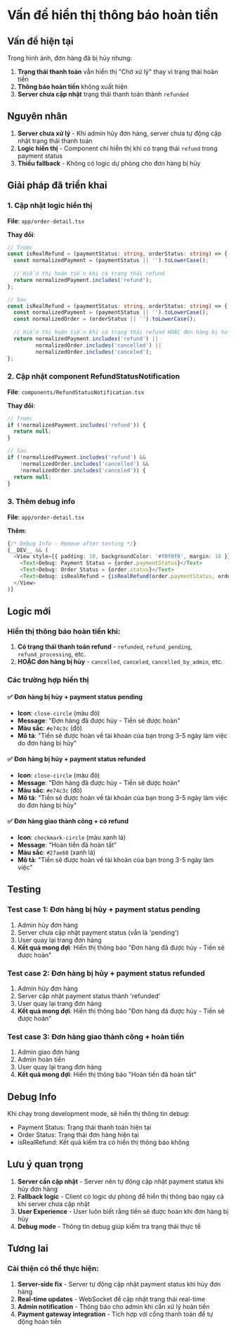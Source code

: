 # Vấn đề hiển thị thông báo hoàn tiền

## Vấn đề hiện tại
Trong hình ảnh, đơn hàng đã bị hủy nhưng:
1. **Trạng thái thanh toán** vẫn hiển thị "Chờ xử lý" thay vì trạng thái hoàn tiền
2. **Thông báo hoàn tiền** không xuất hiện
3. **Server chưa cập nhật** trạng thái thanh toán thành `refunded`

## Nguyên nhân
1. **Server chưa xử lý** - Khi admin hủy đơn hàng, server chưa tự động cập nhật trạng thái thanh toán
2. **Logic hiển thị** - Component chỉ hiển thị khi có trạng thái `refund` trong payment status
3. **Thiếu fallback** - Không có logic dự phòng cho đơn hàng bị hủy

## Giải pháp đã triển khai

### 1. Cập nhật logic hiển thị
**File**: `app/order-detail.tsx`

**Thay đổi**:
```typescript
// Trước
const isRealRefund = (paymentStatus: string, orderStatus: string) => {
  const normalizedPayment = (paymentStatus || '').toLowerCase();
  
  // Hiển thị hoàn tiền khi có trạng thái refund
  return normalizedPayment.includes('refund');
};

// Sau
const isRealRefund = (paymentStatus: string, orderStatus: string) => {
  const normalizedPayment = (paymentStatus || '').toLowerCase();
  const normalizedOrder = (orderStatus || '').toLowerCase();
  
  // Hiển thị hoàn tiền khi có trạng thái refund HOẶC đơn hàng bị hủy
  return normalizedPayment.includes('refund') || 
         normalizedOrder.includes('cancelled') || 
         normalizedOrder.includes('canceled');
};
```

### 2. Cập nhật component RefundStatusNotification
**File**: `components/RefundStatusNotification.tsx`

**Thay đổi**:
```typescript
// Trước
if (!normalizedPayment.includes('refund')) {
  return null;
}

// Sau
if (!normalizedPayment.includes('refund') && 
    !normalizedOrder.includes('cancelled') && 
    !normalizedOrder.includes('canceled')) {
  return null;
}
```

### 3. Thêm debug info
**File**: `app/order-detail.tsx`

**Thêm**:
```typescript
{/* Debug Info - Remove after testing */}
{__DEV__ && (
  <View style={{ padding: 10, backgroundColor: '#f0f0f0', margin: 10 }}>
    <Text>Debug: Payment Status = {order.paymentStatus}</Text>
    <Text>Debug: Order Status = {order.status}</Text>
    <Text>Debug: isRealRefund = {isRealRefund(order.paymentStatus, order.status).toString()}</Text>
  </View>
)}
```

## Logic mới

### Hiển thị thông báo hoàn tiền khi:
1. **Có trạng thái thanh toán refund** - `refunded`, `refund_pending`, `refund_processing`, etc.
2. **HOẶC đơn hàng bị hủy** - `cancelled`, `canceled`, `cancelled_by_admin`, etc.

### Các trường hợp hiển thị

#### ✅ Đơn hàng bị hủy + payment status pending
- **Icon**: `close-circle` (màu đỏ)
- **Message**: "Đơn hàng đã được hủy - Tiền sẽ được hoàn"
- **Màu sắc**: `#e74c3c` (đỏ)
- **Mô tả**: "Tiền sẽ được hoàn về tài khoản của bạn trong 3-5 ngày làm việc do đơn hàng bị hủy"

#### ✅ Đơn hàng bị hủy + payment status refunded
- **Icon**: `close-circle` (màu đỏ)
- **Message**: "Đơn hàng đã được hủy - Tiền sẽ được hoàn"
- **Màu sắc**: `#e74c3c` (đỏ)
- **Mô tả**: "Tiền sẽ được hoàn về tài khoản của bạn trong 3-5 ngày làm việc do đơn hàng bị hủy"

#### ✅ Đơn hàng giao thành công + có refund
- **Icon**: `checkmark-circle` (màu xanh lá)
- **Message**: "Hoàn tiền đã hoàn tất"
- **Màu sắc**: `#27ae60` (xanh lá)
- **Mô tả**: "Tiền sẽ được hoàn về tài khoản của bạn trong 3-5 ngày làm việc"

## Testing

### Test case 1: Đơn hàng bị hủy + payment status pending
1. Admin hủy đơn hàng
2. Server chưa cập nhật payment status (vẫn là 'pending')
3. User quay lại trang đơn hàng
4. **Kết quả mong đợi**: Hiển thị thông báo "Đơn hàng đã được hủy - Tiền sẽ được hoàn"

### Test case 2: Đơn hàng bị hủy + payment status refunded
1. Admin hủy đơn hàng
2. Server cập nhật payment status thành 'refunded'
3. User quay lại trang đơn hàng
4. **Kết quả mong đợi**: Hiển thị thông báo "Đơn hàng đã được hủy - Tiền sẽ được hoàn"

### Test case 3: Đơn hàng giao thành công + hoàn tiền
1. Admin giao đơn hàng
2. Admin hoàn tiền
3. User quay lại trang đơn hàng
4. **Kết quả mong đợi**: Hiển thị thông báo "Hoàn tiền đã hoàn tất"

## Debug Info

Khi chạy trong development mode, sẽ hiển thị thông tin debug:
- Payment Status: Trạng thái thanh toán hiện tại
- Order Status: Trạng thái đơn hàng hiện tại
- isRealRefund: Kết quả kiểm tra có hiển thị thông báo không

## Lưu ý quan trọng

1. **Server cần cập nhật** - Server nên tự động cập nhật payment status khi hủy đơn hàng
2. **Fallback logic** - Client có logic dự phòng để hiển thị thông báo ngay cả khi server chưa cập nhật
3. **User Experience** - User luôn biết rằng tiền sẽ được hoàn khi đơn hàng bị hủy
4. **Debug mode** - Thông tin debug giúp kiểm tra trạng thái thực tế

## Tương lai

### Cải thiện có thể thực hiện:
1. **Server-side fix** - Server tự động cập nhật payment status khi hủy đơn hàng
2. **Real-time updates** - WebSocket để cập nhật trạng thái real-time
3. **Admin notification** - Thông báo cho admin khi cần xử lý hoàn tiền
4. **Payment gateway integration** - Tích hợp với cổng thanh toán để tự động hoàn tiền 